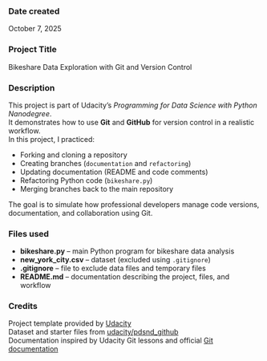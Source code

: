 ### Date created
October 7, 2025

### Project Title
Bikeshare Data Exploration with Git and Version Control

### Description
This project is part of Udacity’s *Programming for Data Science with Python Nanodegree*.  
It demonstrates how to use **Git** and **GitHub** for version control in a realistic workflow.  
In this project, I practiced:
- Forking and cloning a repository  
- Creating branches (`documentation` and `refactoring`)  
- Updating documentation (README and code comments)  
- Refactoring Python code (`bikeshare.py`)  
- Merging branches back to the main repository

The goal is to simulate how professional developers manage code versions, documentation, and collaboration using Git.

### Files used
- **bikeshare.py** – main Python program for bikeshare data analysis  
- **new_york_city.csv** – dataset (excluded using `.gitignore`)  
- **.gitignore** – file to exclude data files and temporary files  
- **README.md** – documentation describing the project, files, and workflow

### Credits
Project template provided by [Udacity](https://www.udacity.com/)  
Dataset and starter files from [udacity/pdsnd_github](https://github.com/udacity/pdsnd_github)  
Documentation inspired by Udacity Git lessons and official [Git documentation](https://git-scm.com/doc)
